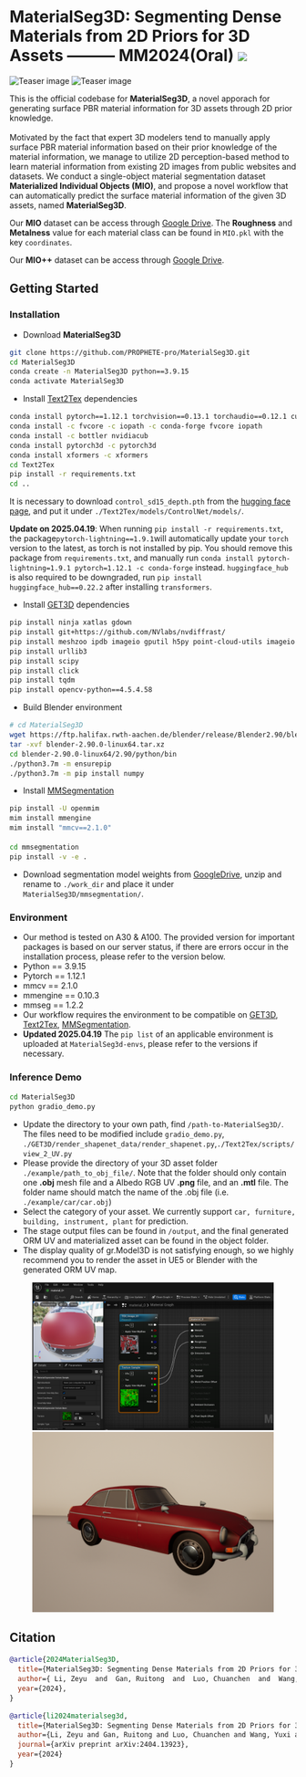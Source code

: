 # MaterialSeg3D: Segmenting Dense Materials from 2D Priors for 3D Assets ——— MM2024(Oral) <a href="https://arxiv.org/abs/2404.13923"><img src="https://img.shields.io/badge/Arxiv-2404.13923-B31B1B.svg"></a>

![Teaser image](./figure/teaser.jpg)
![Teaser image](./figure/compare.jpg)

This is the official codebase for **MaterialSeg3D**, a novel apporach for generating surface PBR material information for 3D assets through 2D prior knowledge.
<br><br>
Motivated by the fact that expert 3D modelers tend to manually apply surface PBR material information based on their prior knowledge of the material information, we manage to utilize 2D perception-based method to learn material information from existing 2D images from public websites and datasets. We conduct a single-object material segmentation dataset **Materialized Individual Objects (MIO)**, and propose a novel workflow that can automatically predict the surface material information of the given 3D assets, named **MaterialSeg3D**.

Our **MIO** dataset can be access through [Google Drive](https://drive.google.com/file/d/16KtBqeaDKg0ApL4gqVm3cOoY9TZG5f1n/view?usp=drive_link).
The **Roughness** and **Metalness** value for each material class can be found in `MIO.pkl` with the key `coordinates`.

Our **MIO++** dataset can be access through [Google Drive](https://drive.google.com/file/d/1W1ci-SxvcO79kLw9wjQ2KGUPtDap8kKJ/view?usp=sharing).

## Getting Started

### Installation
- Download **MaterialSeg3D**
```sh
git clone https://github.com/PROPHETE-pro/MaterialSeg3D.git
cd MaterialSeg3D
conda create -n MaterialSeg3D python==3.9.15
conda activate MaterialSeg3D
```
- Install [Text2Tex](https://github.com/daveredrum/Text2Tex) dependencies
```sh
conda install pytorch==1.12.1 torchvision==0.13.1 torchaudio==0.12.1 cudatoolkit=11.3 -c pytorch
conda install -c fvcore -c iopath -c conda-forge fvcore iopath
conda install -c bottler nvidiacub
conda install pytorch3d -c pytorch3d
conda install xformers -c xformers
cd Text2Tex
pip install -r requirements.txt
cd ..
```
It is necessary to download `control_sd15_depth.pth` from the [hugging face page](https://huggingface.co/lllyasviel/ControlNet/tree/main/models), and put it under `./Text2Tex/models/ControlNet/models/`.

**Update on 2025.04.19**: When running `pip install -r requirements.txt`, the package`pytorch-lightning==1.9.1`will automatically update your `torch` version to the latest, as torch is not installed by pip. You should remove this package from `requirements.txt`, and manually run `conda install pytorch-lightning=1.9.1 pytorch=1.12.1 -c conda-forge` instead. `huggingface_hub` is also required to be downgraded, run `pip install huggingface_hub==0.22.2` after installing `transformers`.

- Install [GET3D](https://github.com/nv-tlabs/GET3D/blob/master/install_get3d.sh) dependencies
```sh
pip install ninja xatlas gdown
pip install git+https://github.com/NVlabs/nvdiffrast/
pip install meshzoo ipdb imageio gputil h5py point-cloud-utils imageio imageio-ffmpeg==0.4.4 pyspng==0.1.0
pip install urllib3
pip install scipy
pip install click
pip install tqdm
pip install opencv-python==4.5.4.58
```
- Build Blender environment
```sh
# cd MaterialSeg3D
wget https://ftp.halifax.rwth-aachen.de/blender/release/Blender2.90/blender-2.90.0-linux64.tar.xz
tar -xvf blender-2.90.0-linux64.tar.xz
cd blender-2.90.0-linux64/2.90/python/bin
./python3.7m -m ensurepip
./python3.7m -m pip install numpy 
```
- Install [MMSegmentation](https://github.com/open-mmlab/mmsegmentation/blob/main/docs/en/get_started.md#installation)
```sh
pip install -U openmim
mim install mmengine
mim install "mmcv==2.1.0"

cd mmsegmentation
pip install -v -e .
```
- Download segmentation model weights from [GoogleDrive](https://drive.google.com/file/d/1R323ODbLvg1jjJ6cXoE364ZGyzFeZ_w0/view?usp=sharing), unzip and rename to `./work_dir` and place it under `MaterialSeg3D/mmsegmentation/`.

### Environment
- Our method is tested on A30 & A100. The provided version for important packages is based on our server status, if there are errors occur in the installation process, please refer to the version below. 
- Python == 3.9.15
- Pytorch == 1.12.1
- mmcv == 2.1.0
- mmengine == 0.10.3
- mmseg == 1.2.2
- Our workflow requires the environment to be compatible on [GET3D](https://github.com/nv-tlabs/GET3D), [Text2Tex](https://github.com/daveredrum/Text2Tex), [MMSegmentation](https://github.com/open-mmlab/mmsegmentation/tree/main).
- **Updated 2025.04.19** The `pip list` of an applicable environment is uploaded at `MaterialSeg3d-envs`, please refer to the versions if necessary.


### Inference Demo
```sh
cd MaterialSeg3D
python gradio_demo.py
```
- Update the directory to your own path, find `/path-to-MaterialSeg3D/`. The files need to be modified include `gradio_demo.py`, `./GET3D/render_shapenet_data/render_shapenet.py`,`./Text2Tex/scripts/view_2_UV.py`
- Please provide the directory of your 3D asset folder `./example/path_to_obj_file/`. Note that the folder should only contain one **.obj** mesh file and a Albedo RGB UV **.png** file, and an **.mtl** file. The folder name should match the name of the .obj file (i.e. `./example/car/car.obj`) 
- Select the category of your asset. We currently support `car, furniture, building, instrument, plant` for prediction.
- The stage output files can be found in `/output`, and the final generated ORM UV and materialized asset can be found in the object folder.
- The display quality of gr.Model3D is not satisfying enough, so we highly recommend you to render the asset in UE5 or Blender with the generated ORM UV map.
<figure class="half">
    <img src="./figure/material_ue.png">
    <img src="./figure/material_car.png">
</figure>


## Citation
```BibTeX
@article{2024MaterialSeg3D,
  title={MaterialSeg3D: Segmenting Dense Materials from 2D Priors for 3D Assets},
  author={ Li, Zeyu  and  Gan, Ruitong  and  Luo, Chuanchen  and  Wang, Yuxi  and  Liu, Jiaheng  and  Zhang, Ziwei Zhu Man  and  Li, Qing  and  Yin, Xucheng  and  Zhang, Zhaoxiang  and  Peng, Junran },
  year={2024},
}
```
```BibTeX
@article{li2024materialseg3d,
  title={MaterialSeg3D: Segmenting Dense Materials from 2D Priors for 3D Assets},
  author={Li, Zeyu and Gan, Ruitong and Luo, Chuanchen and Wang, Yuxi and Liu, Jiaheng and Zhang, Ziwei Zhu Man and Li, Qing and Yin, Xucheng and Zhang, Zhaoxiang and Peng, Junran},
  journal={arXiv preprint arXiv:2404.13923},
  year={2024}
}
```

